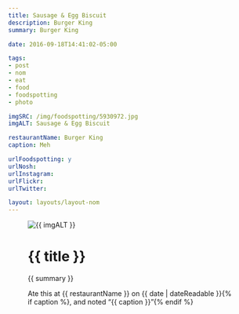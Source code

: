 ```yaml
---
title: Sausage & Egg Biscuit
description: Burger King
summary: Burger King

date: 2016-09-18T14:41:02-05:00

tags:
- post
- nom
- eat
- food
- foodspotting
- photo

imgSRC: /img/foodspotting/5930972.jpg
imgALT: Sausage & Egg Biscuit

restaurantName: Burger King
caption: Meh

urlFoodspotting: y
urlNosh: 
urlInstagram: 
urlFlickr:
urlTwitter: 

layout: layouts/layout-nom
---
```

<figure class="nom">
	<img class="u-photo img-border" src="{{ imgSRC }}" alt="{{ imgALT }}">
	<figcaption>
		<h1 class="title p-name">{{ title }}</h1>
		<p class="summary">{{ summary }}</p>
		<p>Ate this at {{ restaurantName }} on <time class="dt-published" datetime="{{ date | dateIso }}">{{ date | dateReadable }}</time>{% if caption %}, and noted <q class="caption">{{ caption }}</q>{% endif %}
	</figcaption>
</figure>